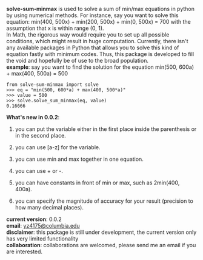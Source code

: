 **solve-sum-minmax** is used to solve a sum of min/max equations in python by 
using numerical methods. For instance, say you want to solve this equation: 
min(400, 500x) + min(200, 500x) + min(0, 500x) = 700 
with the assumption that
x is within range (0, 1).  
In Math, the rigorous way would 
require you to set up all possible conditions, which 
might result in huge computation. 
Currently, there isn't any available packages in Python
that allows you to solve this kind of equation fastly with minimum codes. Thus,
this package is developed to fill the void and hopefully be of use to the 
broad population.  
**example**: say you want to find the solution for the equation 
min(500, 600a) + max(400, 500a) = 500
```
from solve-sum-minmax import solve
>>> eq = "min(500, 600*a) + max(400, 500*a)"
>>> value = 500
>>> solve.solve_sum_minmax(eq, value)
0.16666
```
**What's new in 0.0.2**: 
1. you can put the variable either in the first place inside the parenthesis 
or in the second place.
   
2. you can use [a-z] for the variable.
3. you can use min and max together in one equation.
4. you can use + or -. 
5. you can have constants in front of min or max, such as 2min(400, 400a).
6. you can specify the magnitude of accuracy for your result (precision to 
   how many decimal places).
   

**current version**: 0.0.2  
**email**: yz4175@columbia.edu  
**disclaimer**: this package is still under development, the current version
only has very limited functionality  
**collaboration**: collaborations are welcomed, please send me an email if you 
are interested.